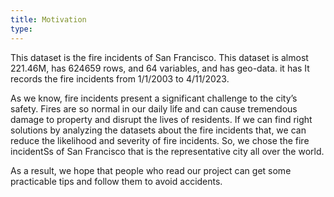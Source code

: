 ```yaml
---
title: Motivation
type: 
---
```

This dataset is the fire incidents of San Francisco. This dataset is almost 221.46M, has 624659 rows, and 64 variables, and has geo-data. it has It records the fire incidents from 1/1/2003 to 4/11/2023.

As we know, fire incidents present a significant challenge to the city’s safety. Fires are so normal in our daily life and can cause tremendous damage to property and disrupt the lives of residents. If we can find right solutions by analyzing the datasets about the fire incidents that, we can reduce the likelihood and severity of fire incidents. So, we chose the fire incidentSs of San Francisco that is the representative city all over the world.

As a result, we hope that people who read our project can get some practicable tips and follow them to avoid accidents.
